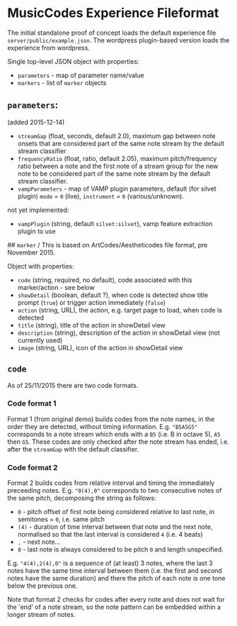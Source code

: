 # MusicCodes Experience Fileformat

The initial standalone proof of concept loads the default experience file `server/public/example.json`. The wordpress plugin-based version loads the experience from wordpress.

Single top-level JSON object with properties:
- `parameters` - map of parameter name/value
- `markers` - list of `marker` objects

## `parameters`:

(added 2015-12-14)

- `streamGap` (float, seconds, default 2.0), maximum gap between note onsets that are considered part of the same note stream by the default stream classifier
- `frequencyRatio` (float, ratio, default 2.05), maximum pitch/frequency ratio between a note and the first note of a stream group for the new note to be considered part of the same note stream by the default stream classifier.
- `vampParameters` - map of VAMP plugin parameters, default (for silvet plugin) `mode` = `0` (live), `instrument` = `0` (various/unknown).

not yet implemented:
- `vampPlugin` (string, default `silvet:silvet`), vamp feature extraction plugin to use


## `marker`
/
This is based on ArtCodes/Aestheticodes file format, pre November 2015.

Object with properties:
- `code` (string, required, no default), code associated with this marker/action - see below
- `showDetail` (boolean, default ?), when code is detected show title prompt (`true`) or trigger action immediately (`false`)
- `action` (string, URL), the action, e.g. target page to load, when code is detected
- `title` (string), title of the action in showDetail view
- `description` (string), description of the action in showDetail view (not currently used)
- `image` (string, URL), icon of the action in showDetail view

## `code`

As of 25/11/2015 there are two code formats.

### Code format 1

Format 1 (from original demo) builds codes from the note names, in the order they are detected, without timing information. E.g. `"B5A5G5"` corresponds to a note stream which ends with a `B5` (i.e. B in octave 5), `A5` then `G5`. These codes are only checked after the note stream has ended, i.e. after the `streamGap` with the default classifier.

### Code format 2

Format 2 builds codes from relative interval and timing the immediately preceeding notes. E.g. `"0(4),0"` corresponds to two consecutive notes of the same pitch, decomposing the string as follows:
- `0` - pitch offset of first note being considered relative to last note, in semitones = `0`, i.e. same pitch
- `(4)` - duration of time interval between that note and the next note, normalised so that the last interval is considered `4` (i.e. 4 beats)
- `,` - next note...
- `0` - last note is always considered to be pitch `0` and length unspecified.

E.g. `"4(4),2(4),0"` is a sequence of (at least) 3 notes, where the last 3 notes have the same time interval between them (i.e. the first and second notes have the same duration) and there the pitch of each note is one tone below the previous one.

Note that format 2 checks for codes after every note and does not wait for the 'end' of a note stream, so the note pattern can be embedded within a longer stream of notes.
  
  
